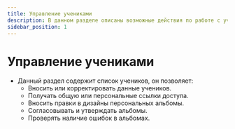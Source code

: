 ```yaml
---
title: Управление учениками
description: В данном разделе описаны возможные действия по работе с учениками
sidebar_position: 1
---
```


# Управление учениками

* Данный раздел содержит список учеников, он позволяет:
    + Вносить или корректировать данные учеников.
    + Получать общую или персональные ссылки доступа.
    + Вносить правки в дизайны персональных альбомы.
    + Согласовывать и утверждать альбомы.
    + Проверять наличие ошибок в альбомах.
